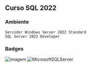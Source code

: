 ## Curso SQL 2022  


### Ambiente

	Servidor Windows Server 2022 Standard
	SQL Server 2022 Developer

### Badges
![imagem](https://img.shields.io/badge/Windows-0078D6?style=for-the-badge&logo=windows&logoColor=white)
![MicrosoftSQLServer](https://img.shields.io/badge/Microsoft%20SQL%20Server-CC2927?style=for-the-badge&logo=microsoft%20sql%20server&logoColor=white)